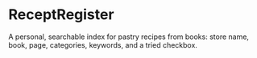 # ReceptRegister
A personal, searchable index for pastry recipes from books: store name, book, page, categories, keywords, and a tried checkbox.
